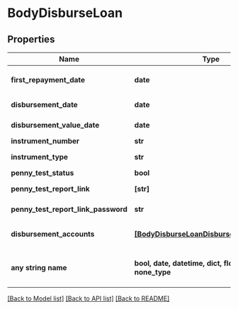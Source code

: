 # BodyDisburseLoan


## Properties
Name | Type | Description | Notes
------------ | ------------- | ------------- | -------------
**first_repayment_date** | **date** | First repayment date as per repayment schedule | [optional] 
**disbursement_date** | **date** | Disbursement date to the end customer | [optional] 
**disbursement_value_date** | **date** | Date on which loan is disbursed | [optional]
**instrument_number** | **str** | UTR / Cheque Number | [optional] 
**instrument_type** | **str** | RTGS / NEFT / UPI / Cheque | [optional] 
**penny_test_status** | **bool** | Penny Test Status | [optional] 
**penny_test_report_link** | **[str]** | Penny Test Status Report Link | [optional] 
**penny_test_report_link_password** | **str** | Penny Test Status Report Link Password | [optional] 
**disbursement_accounts** | [**[BodyDisburseLoanDisbursementAccounts]**](BodyDisburseLoanDisbursementAccounts.md) | Refer table DisbursementAccounts for attributes | [optional] 
**any string name** | **bool, date, datetime, dict, float, int, list, str, none_type** | any string name can be used but the value must be the correct type | [optional]

[[Back to Model list]](../README.md#documentation-for-models) [[Back to API list]](../README.md#documentation-for-api-endpoints) [[Back to README]](../README.md)


